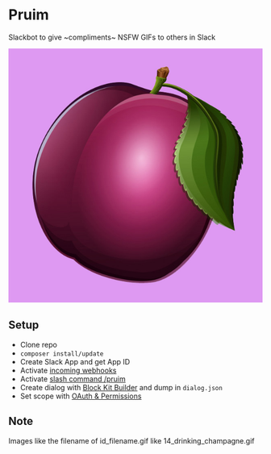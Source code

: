 # Pruim
Slackbot to give ~compliments~ NSFW GIFs to others in Slack

![Pruim](https://github.com/wgroenewold/pruim/raw/main/pruim_icon.jpg)


## Setup
- Clone repo
- ```composer install/update```
- Create Slack App and get App ID 
- Activate [incoming webhooks](https://api.slack.com/apps/YOURAPPID/interactive-messages)
- Activate [slash command /pruim](https://api.slack.com/apps/YOURAPPID/slash-commands)
- Create dialog with [Block Kit Builder](https://api.slack.com/tools/block-kit-builder) and dump in ```dialog.json```
- Set scope with [OAuth & Permissions](https://api.slack.com/apps/AKRSMC3FY/oauth)

## Note
Images like the filename of id_filename.gif like 14_drinking_champagne.gif

